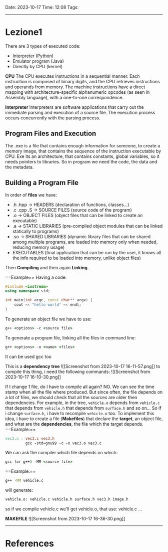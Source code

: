 Date: 2023-10-17
Time: 12:08
Tags: 

---
# Lezione1

There are 3 types of executed code:
- Interpreter  (Python)
- Emulator program (Java)
- Directly by CPU (kernel)

**CPU**
The CPU executes instructions in a sequential manner.
Each instruction is composed of binary digits, and the CPU retrieves instructions and operands from memory.
The machine instructions have a direct mapping with architecture-specific alphanumeric opcodes (as seen in Assembly language), with a one-to-one correspondence.

**Interpreter**
Interpreters are software applications that carry out the immediate parsing and execution of a source file. The execution process occurs concurrently with the parsing process.

## Program Files and Execution
The .exe is a file that contains enough information for someone, to create a memory image, that contains the sequence of the instruction executable by CPU. Exe its an architecture, that contains constants, global variables, so it needs pointers to libraries. So in program we need the code, the data and the metadata. 

## Building a Program File

In order of **files** we have:
- .h .hpp -> HEADERS (declaration of functions, classes...)
- .c .cpp .S -> SOURCE FILES (source code of the program)
- .o -> OBJECT FILES (object files that can be linked to create an executable)
- .a -> STATIC LIBRARIES (pre-compiled object modules that can be linked statically to programs)
- .so -> SHARED LIBRARIES (dynamic library files that can be shared among multiple programs, are loaded into memory only when needed, reducing memory usage)
- EXECUTABLES (final application that can be run by the user, it knows all the info required to be loaded into memory, unlike object files)

Then **Compiling** and then again **Linking**.

==Example==
Having a code:
```cpp
#include <iostream>
using namespace std;

int main(int argc, const char** argv) {
	cout << "hello world" << endl;
}
```

To generate an object file we have to use:
```cmd
g++ <options> -c <source file>
```
To generate a program file, linking all the files in command line:
```cmd
g++ <options> -o <name> <files>
```
It can be used gcc too

This is a **dependency tree**
![[Screenshot from 2023-10-17 16-11-57.png]]
to compile this thing, i need the following commands:
![[Screenshot from 2023-10-17 16-10-30.png]]

If I change 1 file, do I have to compile all again? NO. We can see the time stamp when all the file where produced. But since often, the file depends on a lot of files, we should check that all the sources are older then dependencies. For example, in the tree, `vehicle.o` depends from `vehicle.c` that depends from `vehicle.h` that depends from `surface.h` and so on... So if i change `surface.h`, i have to recompile `vehicle.o` too.
To implement this idea, i have to create a file (**Makefiles**) that declare the **target**, an object file, and what are the **dependencies**, the file which the target depends.
==Example:==
```Makefile
vec3.o : vec3.c vec3.h
		 gcc -std=gnu99 -c -o vec3.o vec3.c
```

We can ask the compiler which file depends on which:
```cmd
gcc (or g++) -MM <source file>
```

==Example:==
```cmd
g++ -MM vehicle.c
```
will generate:
```cmd
vehicle.o: vehicle.c vehicle.h surface.h vec3.h image.h
```
so if we compile vehicle.c we'll get vehicle.o, that use: vehicle.c ...

**MAKEFILE**
![[Screenshot from 2023-10-17 16-36-30.png]]




---
# References
